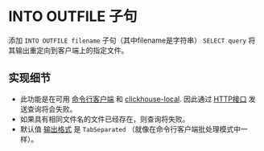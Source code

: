 # INTO OUTFILE 子句

添加 `INTO OUTFILE filename` 子句（其中filename是字符串） `SELECT query` 将其输出重定向到客户端上的指定文件。

## 实现细节

- 此功能是在可用 [命令行客户端](https://clickhouse.com/docs/zh/interfaces/cli) 和 [clickhouse-local](https://clickhouse.com/docs/zh/operations/utilities/clickhouse-local). 因此通过 [HTTP接口](https://clickhouse.com/docs/zh/interfaces/http) 发送查询将会失败。
- 如果具有相同文件名的文件已经存在，则查询将失败。
- 默认值 [输出格式](https://clickhouse.com/docs/zh/interfaces/formats) 是 `TabSeparated` （就像在命令行客户端批处理模式中一样）。